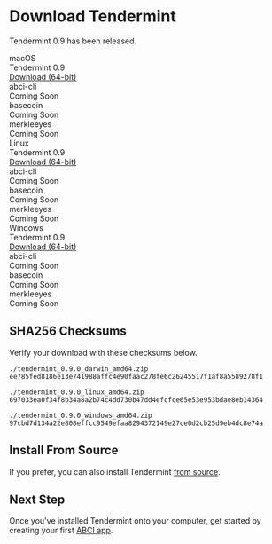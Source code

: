 # Download Tendermint
Tendermint 0.9 has been released.

<div class="download-matrix">
  <div class="os os-mac">
    <div class="os-title">macOS</div>
    <div class="bin">
      <div class="key">Tendermint 0.9</div>
      <div class="value"><a href="https://s3-us-west-2.amazonaws.com/tendermint/0.9.0/tendermint_0.9.0_darwin_amd64.zip">Download (64-bit)</a></div>
    </div>
    <div class="bin">
      <div class="key">abci-cli</div>
      <div class="value">Coming Soon</div>
    </div>
    <div class="bin">
      <div class="key">basecoin</div>
      <div class="value">Coming Soon</div>
    </div>
    <div class="bin">
      <div class="key">merkleeyes</div>
      <div class="value">Coming Soon</div>
    </div>
  </div>
  <div class="os os-linux">
    <div class="os-title">Linux</div>
    <div class="bin">
      <div class="key">Tendermint 0.9</div>
      <div class="value"><a href="https://s3-us-west-2.amazonaws.com/tendermint/0.9.0/tendermint_0.9.0_linux_amd64.zip">Download (64-bit)</a></div>
    </div>
    <div class="bin">
      <div class="key">abci-cli</div>
      <div class="value">Coming Soon</div>
    </div>
    <div class="bin">
      <div class="key">basecoin</div>
      <div class="value">Coming Soon</div>
    </div>
    <div class="bin">
      <div class="key">merkleeyes</div>
      <div class="value">Coming Soon</div>
    </div>
  </div>
  <div class="os os-win">
    <div class="os-title">Windows</div>
    <div class="bin">
      <div class="key">Tendermint 0.9</div>
      <div class="value"><a href="https://s3-us-west-2.amazonaws.com/tendermint/0.9.0/tendermint_0.9.0_windows_amd64.zip">Download (64-bit)</a></div>
    </div>
    <div class="bin">
      <div class="key">abci-cli</div>
      <div class="value">Coming Soon</div>
    </div>
    <div class="bin">
      <div class="key">basecoin</div>
      <div class="value">Coming Soon</div>
    </div>
    <div class="bin">
      <div class="key">merkleeyes</div>
      <div class="value">Coming Soon</div>
    </div>
  </div>
</div>

## SHA256 Checksums
Verify your download with these checksums below.

    ./tendermint_0.9.0_darwin_amd64.zip
    ee785fed8186e13e741988affc4e90faac278fe6c26245517f1af8a5589278f1

    ./tendermint_0.9.0_linux_amd64.zip
    697033ea0f34f8b34a8a2b74c4dd730b47dd4efcfce65e53e953bdae8eb14364

    ./tendermint_0.9.0_windows_amd64.zip
    97cbd7d134a22e808effcc9549efaa8294372149e27ce0d2cb25d9eb4dc8e74a

## Install From Source
If you prefer, you can also install Tendermint [from source](/docs/guides/install).

## Next Step
Once you've installed Tendermint onto your computer, get started by creating your first [ABCI app](/intro/getting-started/first-abci).
